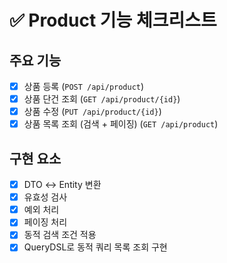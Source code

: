 # ✅ Product 기능 체크리스트

## 주요 기능

- [x] 상품 등록 (`POST /api/product`)
- [x] 상품 단건 조회 (`GET /api/product/{id}`)
- [x] 상품 수정 (`PUT /api/product/{id}`)
- [x] 상품 목록 조회 (검색 + 페이징) (`GET /api/product`)

## 구현 요소

- [x] DTO ↔ Entity 변환
- [x] 유효성 검사
- [x] 예외 처리
- [x] 페이징 처리
- [x] 동적 검색 조건 적용
- [x] QueryDSL로 동적 쿼리 목록 조회 구현
